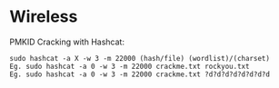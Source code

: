 # Wireless

PMKID Cracking with Hashcat:

```
sudo hashcat -a X -w 3 -m 22000 (hash/file) (wordlist)/(charset)
Eg. sudo hashcat -a 0 -w 3 -m 22000 crackme.txt rockyou.txt
Eg. sudo hashcat -a 0 -w 3 -m 22000 crackme.txt ?d?d?d?d?d?d?d?d
```
